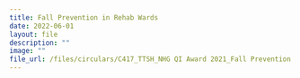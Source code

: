 ```yaml
---
title: Fall Prevention in Rehab Wards
date: 2022-06-01
layout: file
description: ""
image: ""
file_url: /files/circulars/C417_TTSH_NHG QI Award 2021_Fall Prevention in Rehab Wards.pdf
---
```

